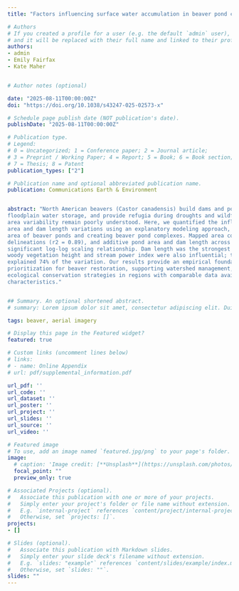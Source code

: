 ```yaml
---
title: "Factors influencing surface water accumulation in beaver pond complexes across the Western United States"

# Authors
# If you created a profile for a user (e.g. the default `admin` user), write the username (folder name) here 
# and it will be replaced with their full name and linked to their profile.
authors:
- admin
- Emily Fairfax
- Kate Maher


# Author notes (optional)

date: "2025-08-11T00:00:00Z"
doi: "https://doi.org/10.1038/s43247-025-02573-x"

# Schedule page publish date (NOT publication's date).
publishDate: "2025-08-11T00:00:00Z"

# Publication type.
# Legend: 
# 0 = Uncategorized; 1 = Conference paper; 2 = Journal article;
# 3 = Preprint / Working Paper; 4 = Report; 5 = Book; 6 = Book section;
# 7 = Thesis; 8 = Patent
publication_types: ["2"]

# Publication name and optional abbreviated publication name.
publication: Communications Earth & Environment


abstract: "North American beavers (Castor canadensis) build dams and ponds that alter streamflow, enhance
floodplain water storage, and provide refugia during droughts and wildfires. However, drivers of pond
area variability remain poorly understood. Here, we quantified the influencing factors that drive pond
area and dam length variations using an explanatory modeling approach, after mapping surface water
area of beaver ponds and creating beaver pond complexes. Mapped area correlated well with manual
delineations (r2 = 0.89), and additive pond area and dam length across 87 complexes followed a
significant log-log scaling relationship. Dam length was the strongest covariate of pond area, while
woody vegetation height and stream power index were also influential; together, these covariates
explained 74% of the variation. Our results provide an empirical foundation to inform site selection and
prioritization for beaver restoration, supporting watershed management, climate resilience and
ecological conservation strategies in regions with comparable data availability and landscape
characteristics."


## Summary. An optional shortened abstract.
# summary: Lorem ipsum dolor sit amet, consectetur adipiscing elit. Duis posuere tellus ac convallis placerat. Proin tincidunt magna sed ex sollicitudin condimentum.

tags: beaver, aerial imagery

# Display this page in the Featured widget?
featured: true

# Custom links (uncomment lines below)
# links:
# - name: Online Appendix
# url: pdf/supplemental_information.pdf

url_pdf: ''
url_code: ''
url_dataset: ''
url_poster: ''
url_project: ''
url_slides: ''
url_source: ''
url_video: ''

# Featured image
# To use, add an image named `featured.jpg/png` to your page's folder. 
image:
  # caption: 'Image credit: [**Unsplash**](https://unsplash.com/photos/pLCdAaMFLTE)'
  focal_point: ""
  preview_only: true

# Associated Projects (optional).
#   Associate this publication with one or more of your projects.
#   Simply enter your project's folder or file name without extension.
#   E.g. `internal-project` references `content/project/internal-project/index.md`.
#   Otherwise, set `projects: []`.
projects:
- []

# Slides (optional).
#   Associate this publication with Markdown slides.
#   Simply enter your slide deck's filename without extension.
#   E.g. `slides: "example"` references `content/slides/example/index.md`.
#   Otherwise, set `slides: ""`.
slides: ""
---
```


